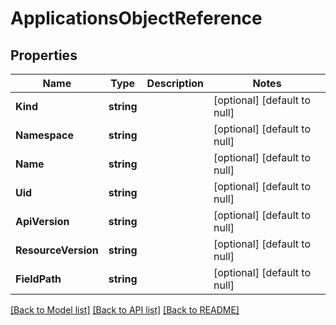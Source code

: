 # ApplicationsObjectReference

## Properties
Name | Type | Description | Notes
------------ | ------------- | ------------- | -------------
**Kind** | **string** |  | [optional] [default to null]
**Namespace** | **string** |  | [optional] [default to null]
**Name** | **string** |  | [optional] [default to null]
**Uid** | **string** |  | [optional] [default to null]
**ApiVersion** | **string** |  | [optional] [default to null]
**ResourceVersion** | **string** |  | [optional] [default to null]
**FieldPath** | **string** |  | [optional] [default to null]

[[Back to Model list]](../README.md#documentation-for-models) [[Back to API list]](../README.md#documentation-for-api-endpoints) [[Back to README]](../README.md)

